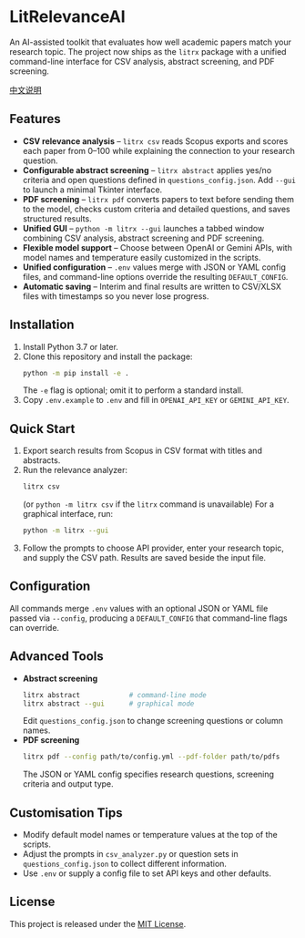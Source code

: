 # LitRelevanceAI

An AI-assisted toolkit that evaluates how well academic papers match your research topic. The project now ships as the `litrx` package with a unified command-line interface for CSV analysis, abstract screening, and PDF screening.

[中文说明](Chinese_README.md)

## Features

- **CSV relevance analysis** – `litrx csv` reads Scopus exports and scores each paper from 0–100 while explaining the connection to your research question.
- **Configurable abstract screening** – `litrx abstract` applies yes/no criteria and open questions defined in `questions_config.json`. Add `--gui` to launch a minimal Tkinter interface.
- **PDF screening** – `litrx pdf` converts papers to text before sending them to the model, checks custom criteria and detailed questions, and saves structured results.
- **Unified GUI** – `python -m litrx --gui` launches a tabbed window combining CSV analysis, abstract screening and PDF screening.
- **Flexible model support** – Choose between OpenAI or Gemini APIs, with model names and temperature easily customized in the scripts.
- **Unified configuration** – `.env` values merge with JSON or YAML config files, and command-line options override the resulting `DEFAULT_CONFIG`.
- **Automatic saving** – Interim and final results are written to CSV/XLSX files with timestamps so you never lose progress.

## Installation

1. Install Python 3.7 or later.
2. Clone this repository and install the package:
   ```bash
   python -m pip install -e .
   ```
   The `-e` flag is optional; omit it to perform a standard install.
3. Copy `.env.example` to `.env` and fill in `OPENAI_API_KEY` or `GEMINI_API_KEY`.

## Quick Start

1. Export search results from Scopus in CSV format with titles and abstracts.
2. Run the relevance analyzer:
   ```bash
   litrx csv
   ```
   (or `python -m litrx csv` if the `litrx` command is unavailable)
   For a graphical interface, run:
   ```bash
   python -m litrx --gui
   ```
3. Follow the prompts to choose API provider, enter your research topic, and supply the CSV path. Results are saved beside the input file.

## Configuration

All commands merge `.env` values with an optional JSON or YAML file passed via `--config`, producing a `DEFAULT_CONFIG` that command-line flags can override.

## Advanced Tools

- **Abstract screening**
  ```bash
  litrx abstract            # command-line mode
  litrx abstract --gui      # graphical mode
  ```
  Edit `questions_config.json` to change screening questions or column names.
- **PDF screening**
  ```bash
  litrx pdf --config path/to/config.yml --pdf-folder path/to/pdfs
  ```
  The JSON or YAML config specifies research questions, screening criteria and output type.

## Customisation Tips

- Modify default model names or temperature values at the top of the scripts.
- Adjust the prompts in `csv_analyzer.py` or question sets in `questions_config.json` to collect different information.
- Use `.env` or supply a config file to set API keys and other defaults.

## License

This project is released under the [MIT License](LICENSE).
